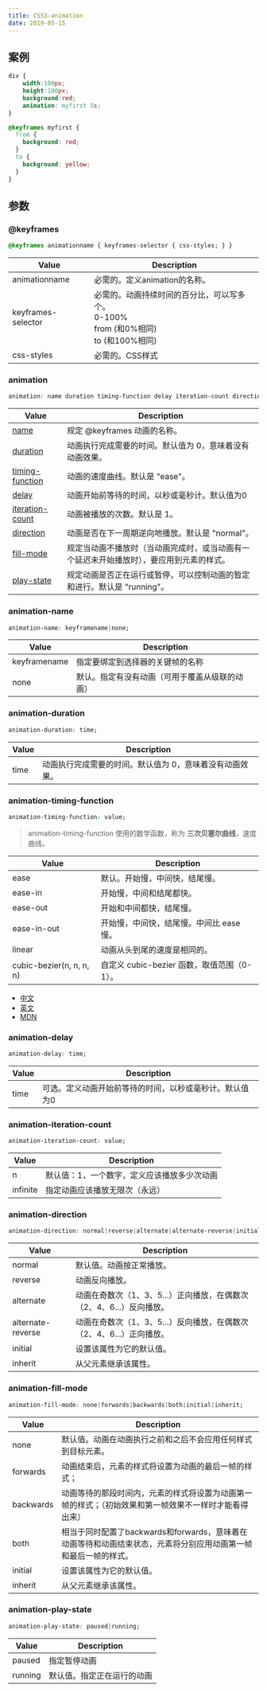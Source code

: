 ```yaml
---
title: CSS3-animation
date: 2019-05-15
---
```


## 案例

```css
div {
	width:100px;
	height:100px;
	background:red;
	animation: myfirst 5s;
}

@keyframes myfirst {
  from { 
    background: red; 
  }
  to { 
    background: yellow; 
  }
}
```

## 参数

### @keyframes

```css
@keyframes animationname { keyframes-selector { css-styles; } }
```

|Value|Description|
|-|-|
|animationname|必需的。定义animation的名称。|
|keyframes-selector|必需的。动画持续时间的百分比，可以写多个。<br>0-100%<br>from (和0%相同)<br>to (和100%相同)|
|css-styles|必需的。CSS样式|

### animation

```css
animation: name duration timing-function delay iteration-count direction fill-mode play-state;
```

|Value|Description|
|-|-|
|[name](#animation-name)|规定 @keyframes 动画的名称。|
|[duration](#animation-duration)|动画执行完成需要的时间。默认值为 0，意味着没有动画效果。|
|[timing-function](#animation-timing-function)|动画的速度曲线。默认是 "ease"。|
|[delay](#animation-delay)|动画开始前等待的时间，以秒或毫秒计。默认值为0|
|[iteration-count](#animation-iteration-count)|动画被播放的次数。默认是 1。|
|[direction](#animation-direction)|动画是否在下一周期逆向地播放。默认是 "normal"。|
|[fill-mode](#animation-fill-mode)|规定当动画不播放时（当动画完成时，或当动画有一个延迟未开始播放时），要应用到元素的样式。|
|[play-state](#animation-play-state)|规定动画是否正在运行或暂停，可以控制动画的暂定和进行。默认是 "running"。|

### animation-name

```css
animation-name: keyframename|none;
```

|Value|Description|
|-|-|
|keyframename|指定要绑定到选择器的关键帧的名称|
|none|默认。指定有没有动画（可用于覆盖从级联的动画）|

### animation-duration

```css
animation-duration: time;
```

|Value|Description|
|-|-|
|time|动画执行完成需要的时间。默认值为 0，意味着没有动画效果。|

### animation-timing-function

```css
animation-timing-function: value;
```

> animation-timing-function 使用的数学函数，称为 **三次贝塞尔曲线**，速度曲线。

|Value|Description|
|-|-|
|ease|默认。开始慢，中间快，结尾慢。|
|ease-in|开始慢，中间和结尾都快。|
|ease-out|开始和中间都快，结尾慢。|
|ease-in-out|开始慢，中间快，结尾慢。中间比 ease 慢。|
|linear|动画从头到尾的速度是相同的。|
|cubic-bezier(n, n, n, n)|自定义 cubic-bezier 函数，取值范围（0-1）。|

- [中文](http://yisibl.github.io/cubic-bezier)
- [英文](https://cubic-bezier.com/)
- [MDN](https://developer.mozilla.org/zh-CN/docs/Web/CSS/timing-function)

### animation-delay

```css
animation-delay: time;
```

|Value|Description|
|-|-|
|time|可选。定义动画开始前等待的时间，以秒或毫秒计。默认值为0|

### animation-iteration-count

```css
animation-iteration-count: value;
```

|Value|Description|
|-|-|
|n|默认值：1，一个数字，定义应该播放多少次动画|
|infinite|指定动画应该播放无限次（永远）|

### animation-direction

```css
animation-direction: normal|reverse|alternate|alternate-reverse|initial|inherit;
```

|Value|Description|
|-|-|
|normal|默认值。动画按正常播放。|
|reverse|动画反向播放。|
|alternate|动画在奇数次（1、3、5...）正向播放，在偶数次（2、4、6...）反向播放。|
|alternate-reverse|动画在奇数次（1、3、5...）反向播放，在偶数次（2、4、6...）正向播放。|
|initial|设置该属性为它的默认值。|
|inherit|从父元素继承该属性。|

### animation-fill-mode

```css
animation-fill-mode: none|forwards|backwards|both|initial|inherit;
```

|Value|Description|
|-|-|
|none|默认值。动画在动画执行之前和之后不会应用任何样式到目标元素。|
|forwards|动画结束后，元素的样式将设置为动画的最后一帧的样式；|
|backwards|动画等待的那段时间内，元素的样式将设置为动画第一帧的样式；（初始效果和第一帧效果不一样时才能看得出来）|
|both|相当于同时配置了backwards和forwards，意味着在动画等待和动画结束状态，元素将分别应用动画第一帧和最后一帧的样式。|
|initial|设置该属性为它的默认值。|
|inherit|从父元素继承该属性。|

### animation-play-state

```css
animation-play-state: paused|running;
```

|Value|Description|
|-|-|
|paused|指定暂停动画|
|running|默认值。指定正在运行的动画|
